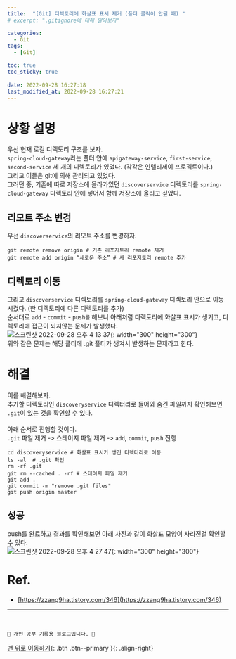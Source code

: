 ```yaml
---
title:  "[Git] 디렉토리에 화살표 표시 제거 (폴더 클릭이 안될 때) "
# excerpt: ".gitignore에 대해 알아보자"

categories:
  - Git
tags:
  - [Git]

toc: true
toc_sticky: true
 
date: 2022-09-28 16:27:18
last_modified_at: 2022-09-28 16:27:21
---
```

# 상황 설명
우선 현재 로컬 디렉토리 구조를 보자.<br>
`spring-cloud-gateway`라는 폴더 안에 `apigateway-service`, `first-service`, `second-service` 세 개의 디렉토리가 있었다. (각각은 인텔리제이 프로젝트이다.)<br>
그리고 이들은 git에 의해 관리되고 있었다.<br>
그러던 중, 기존에 따로 저장소에 올라가있던 `discoverservice` 디렉토리를 `spring-cloud-gateway` 디렉토리 안에 넣어서 함께 저장소에 올리고 싶었다.

## 리모트 주소 변경
우선 `discoverservice`의 리모트 주소를 변경하자.<br>
```
git remote remove origin # 기존 리포지토리 remote 제거
git remote add origin “새로운 주소” # 새 리포지토리 remote 추가
```

## 디렉토리 이동
그리고 `discoverservice` 디렉토리를 `spring-cloud-gateway` 디렉토리 안으로 이동시켰다. (한 디렉토리에 다른 디렉토리를 추가)<br>
순서대로 `add` - `commit` - `push를` 해보니 아래처럼 디렉토리에 화살표 표시가 생기고, 디렉토리에 접근이 되지않는 문제가 발생했다.<br>
![스크린샷 2022-09-28 오후 4 13 37](https://user-images.githubusercontent.com/59405576/192712752-23fb9692-f580-4540-900c-1efc7214cb8a.png){: width="300" height="300"}<br>
위와 같은 문제는 해당 폴더에 .git 폴더가 생겨서 발생하는 문제라고 한다.<br>

# 해결
이를 해결해보자.<br>
추가할 디렉토리인 `discoveryservice` 디렉터리로 들어와 숨긴 파일까지 확인해보면 `.git`이 있는 것을 확인할 수 있다.<br><br>
아래 순서로 진행할 것이다.<br>
`.git` 파일 제거 -> 스테이지 파일 제거 -> `add`, `commit`, `push` 진행
```
cd discoveryservice # 화살표 표시가 생긴 디렉터리로 이동
ls -al  # .git 확인
rm -rf .git
git rm --cached . -rf # 스테이지 파일 제거
git add .
git commit -m "remove .git files"
git push origin master
```

## 성공
push를 완료하고 결과를 확인해보면 아래 사진과 같이 화살표 모양이 사라진걸 확인할 수 있다.<br>
![스크린샷 2022-09-28 오후 4 27 47](https://user-images.githubusercontent.com/59405576/192715711-1806c405-b26a-4388-a4c9-453b497d7ea5.png){: width="300" height="300"}


# Ref.
- [https://zzang9ha.tistory.com/346](https://zzang9ha.tistory.com/346)


***
<br>

    💛 개인 공부 기록용 블로그입니다. 👻

[맨 위로 이동하기](#){: .btn .btn--primary }{: .align-right}